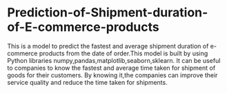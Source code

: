 # Prediction-of-Shipment-duration-of-E-commerce-products

This is a model to predict the fastest and average shipment duration of e-commerce products from the date of order.This model is built by using Python libraries numpy,pandas,matplotlib,seaborn,sklearn. It can be useful to companies to know the fastest and average time taken for shipment of goods for their customers. By knowing it,the companies can improve their service quality and reduce the time taken for shipments.
